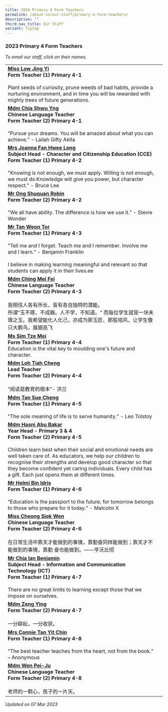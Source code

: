 ```yaml
---
title: 2024 Primary 4 Form Teachers
permalink: /about-us/our-staff/primary-4-form-teachers/
description: ""
third_nav_title: Our Staff
variant: tiptap
---
```

### 2023 Primary 4 Form Teachers

*To email our staff, click on their names.*

|  |  |
|---|---|
 [**Miss Low Jing Yi**](mailto:low_jing_yi@moe.edu.sg)<br>**Form Teacher (1) Primary 4-1**<br><br>Plant seeds of curiosity, prune weeds of bad habits, provide a nurturing environment, and in time you will be rewarded with mighty trees of future generations. |
[**Mdm Chia Shwu Yng**](mailto:ong_lay_san@moe.edu.sg)<br>**Chinese Language Teacher<br>Form Teacher (2) Primary 4-1**<br><br>“Pursue your dreams. You will be amazed about what you can achieve.” - Lailah Gifty Akita	 |
 [**Mrs Joanna Fan Hwee Leng**](mailto:toh_hwee_leng_joanna@moe.edu.sg)<br>**Subject Head - Character and Citizenship Education (CCE)<br>Form Teacher (1) Primary 4-2**<br><br>"Knowing is not enough, we must apply. Willing is not enough, we must do.Knowledge will give you power, but character respect." - Bruce Lee |
 [**Mr Ong Shuquan Robin**](mailto:ong_shuquan_robin@moe.edu.sg)<br>**Form Teacher (2) Primary 4-2**<br><br>"We all have ability. The difference is how we use it." - Stevie Wonder |
 [**Mr Tan Weon Tor**](mailto:tan_weon_tor@moe.edu.sg)   <br>**Form Teacher (1) Primary 4-3**<br><br>"Tell me and I forget. Teach me and I remember. Involve me and I learn." - Benjamin Franklin<br><br>I believe in making learning meaningful and relevant so that students can apply it in their lives.ee  |
[**Mdm Ching Mei Fei**](mailto:ching_mei_fei@moe.edu.sg)<br>**Chinese Language Teacher<br>Form Teacher (2) Primary 4-3**<br><br>我相信人各有所长，皆有各自独特的潜能。<br>所谓“玉不琢，不成器。人不学，不知道。“ 而每位学生就是一块未琢之玉。我希望能化人化己，亦成为那玉匠、那股培风，让学生像只大鹏鸟，展翅高飞 |
[**Ms Sim Tze Mei**](mailto:sim_tze_mei@moe.edu.sg)<br>**Form Teacher (1) Primary 4-4**<br>Education is the vital key to moulding one's future and character.   |
[**Mdm Loh Tiah Cheng**](mailto:loh_tiah_cheng@moe.edu.sg)<br>**Lead Teacher<br>Form Teacher (2) Primary 4-4**<br><br>“阅读是教育的根本”- 洪兰 |
 [**Mdm Tan Sue Cheng**](mailto:tan_sue_cheng@moe.edu.sg)<br>**Form Teacher (1) Primary 4-5**<br><br>"The sole meaning of life is to serve humanity." - Leo Tolstoy  |
[**Mdm Hasni Abu Bakar**](mailto:hasni_abu_bakar@moe.edu.sg)<br>**Year Head - Primary 3 &amp; 4<br>Form Teacher (2) Primary 4-5**<br><br>Children learn best when their social and emotional needs are well taken care of. As educators, we help our children to recognise their strengths and develop good character so that they become confident yet caring individuals. Every child has a gift. Each just opens them at different times.   |
[**Mr Helmi Bin Idris**](mailto:helmi_b_idris@moe.edu.sg)<br>**Form Teacher (1) Primary 4-6**<br><br>“Education is the passport to the future, for tomorrow belongs to those who prepare for it today.” - Malcolm X |
 [**Miss Cheong Siok Wen**](mailto:cheong_siok_wen@moe.edu.sg)<br>**Chinese Language Teacher<br>Form Teacher (2) Primary 4-6**<br><br>在日常生活中靠天才能做到的事情，靠勤奋同样能做到；靠天才不能做到的事情，靠勤 奋也能做到。——亨沃比彻  |
 [**Mr Chia Ian Benjamin**](mailto:benjamin_chia@moe.edu.sg)<br>**Subject Head - Information and Communication Technology (ICT)<br>Form Teacher (1) Primary 4-7**<br><br>There are no great limits to learning except those that we impose on ourselves. |
 [**Mdm Zeng Ying**](mailto:zeng_ying_a@moe.edu.sg)<br>**Form Teacher (2) Primary 4-7**<br><br>一分耕耘，一分收获。 |
[**Mrs Connie Tan Yit Chin**](mailto:ho_yit_chin_connie@moe.edu.sg)<br>**Form Teacher (1) Primary 4-8**  <br> <br>"The best teacher teaches from the heart, not from the book." – Anonymous  |
[**Mdm Wen Pei-Ju**](mailto:wen_pei_ju@moe.edu.sg)<br>**Chinese Language Teacher<br>Form Teacher (2) Primary 4-8** <br><br>老师的一颗心，孩子的一片天。 |

*Updated on 07 Mar 2023*